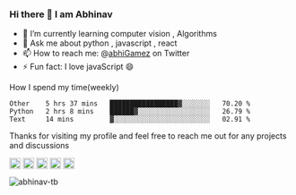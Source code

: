### Hi there 👋 I am Abhinav


 - 🌱 I’m currently learning computer vision , Algorithms
 - 💬 Ask me about python , javascript , react 
 - 📫 How to reach me: @[abhiGamez](https://twitter.com/abhiGamez) on Twitter
 - ⚡ Fun fact: I love javaScript 😄
 
 How I spend my time(weekly)

<!--START_SECTION:waka-->
```text
Other    5 hrs 37 mins   █████████████████▓░░░░░░░   70.20 % 
Python   2 hrs 8 mins    ██████▓░░░░░░░░░░░░░░░░░░   26.79 % 
Text     14 mins         ▓░░░░░░░░░░░░░░░░░░░░░░░░   02.91 % 
```
<!--END_SECTION:waka-->


Thanks for visiting my profile and feel free to reach me out for any projects and discussions

<p style="margin-right:100px">
<a href="https://twitter.com/abhigamez" target="blank"><img align="center" src="https://cdn.jsdelivr.net/npm/simple-icons@3.0.1/icons/twitter.svg" alt="abhigamez" height="20" width="20" /></a>
<a href="https://linkedin.com/in/abhinav-t-b-226172190" target="blank"><img align="center" src="https://cdn.jsdelivr.net/npm/simple-icons@3.0.1/icons/linkedin.svg" alt="abhinav-t-b-226172190" height="20" width="20" /></a>
<a href="https://fb.com/abhinav.baiju.5" target="blank"><img align="center" src="https://cdn.jsdelivr.net/npm/simple-icons@3.0.1/icons/facebook.svg" alt="abhinav.baiju.5" height="20" width="20" /></a>
<a href="https://instagram.com/abhigamez" target="blank"><img align="center" src="https://cdn.jsdelivr.net/npm/simple-icons@3.0.1/icons/instagram.svg" alt="abhigamez" height="20" width="20" /></a>
<a href="https://medium.com/@abhi_tech" target="blank"><img align="center" src="https://cdn.jsdelivr.net/npm/simple-icons@3.0.1/icons/medium.svg" alt="@abhi_tech" height="20" width="20" /></a>
</p>

<p align="left"> <img src="https://komarev.com/ghpvc/?username=abhinav-tb" alt="abhinav-tb" /> </p>
